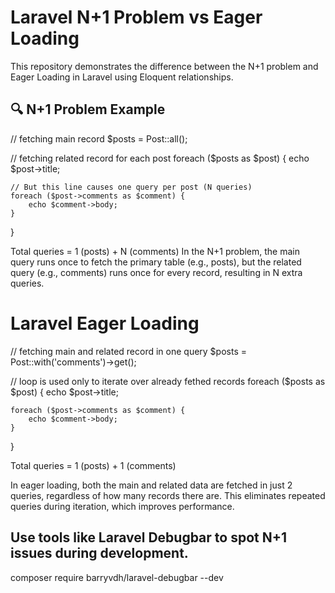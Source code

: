 # Laravel N+1 Problem vs Eager Loading

This repository demonstrates the difference between the N+1 problem and Eager Loading in Laravel using Eloquent relationships.

## 🔍 N+1 Problem Example

// fetching main record
$posts = Post::all();

// fetching related record for each post
foreach ($posts as $post) {
    echo $post->title;

    // But this line causes one query per post (N queries)
    foreach ($post->comments as $comment) {
        echo $comment->body;
    }
}

Total queries = 1 (posts) + N (comments)
In the N+1 problem, the main query runs once to fetch the primary table (e.g., posts), but the related query (e.g., comments) runs once for every record, resulting in N extra queries.


# Laravel Eager Loading

// fetching main and related record in one query
$posts = Post::with('comments')->get();

// loop is used only to iterate over already fethed records 
foreach ($posts as $post) {
    echo $post->title;

    foreach ($post->comments as $comment) {
        echo $comment->body;
    }
}

Total queries = 1 (posts) + 1 (comments)

In eager loading, both the main and related data are fetched in just 2 queries, regardless of how many records there are. 
This eliminates repeated queries during iteration, which improves performance.


## Use tools like Laravel Debugbar to spot N+1 issues during development.

composer require barryvdh/laravel-debugbar --dev

